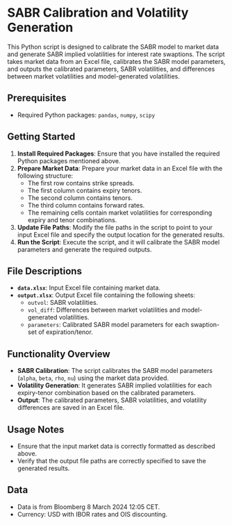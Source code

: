 # SABR Calibration and Volatility Generation

This Python script is designed to calibrate the SABR model to market data and generate SABR implied volatilities for interest rate swaptions. The script takes market data from an Excel file, calibrates the SABR model parameters, and outputs the calibrated parameters, SABR volatilities, and differences between market volatilities and model-generated volatilities.

## Prerequisites
- Required Python packages: `pandas`, `numpy`, `scipy`

## Getting Started
1. **Install Required Packages**: Ensure that you have installed the required Python packages mentioned above.
2. **Prepare Market Data**: Prepare your market data in an Excel file with the following structure:
   - The first row contains strike spreads.
   - The first column contains expiry tenors.
   - The second column contains tenors.
   - The third column contains forward rates.
   - The remaining cells contain market volatilities for corresponding expiry and tenor combinations.
3. **Update File Paths**: Modify the file paths in the script to point to your input Excel file and specify the output location for the generated results.
4. **Run the Script**: Execute the script, and it will calibrate the SABR model parameters and generate the required outputs.

## File Descriptions
- **`data.xlsx`**: Input Excel file containing market data.
- **`output.xlsx`**: Output Excel file containing the following sheets:
  - `outvol`: SABR volatilities.
  - `vol_diff`: Differences between market volatilities and model-generated volatilities.
  - `parameters`: Calibrated SABR model parameters for each swaption-set of expiration/tenor.

## Functionality Overview
- **SABR Calibration**: The script calibrates the SABR model parameters (`alpha`, `beta`, `rho`, `nu`) using the market data provided.
- **Volatility Generation**: It generates SABR implied volatilities for each expiry-tenor combination based on the calibrated parameters.
- **Output**: The calibrated parameters, SABR volatilities, and volatility differences are saved in an Excel file.

## Usage Notes
- Ensure that the input market data is correctly formatted as described above.
- Verify that the output file paths are correctly specified to save the generated results.

## Data
- Data is from Bloomberg 8 March 2024 12:05 CET.
- Currency: USD with IBOR rates and OIS discounting. 

